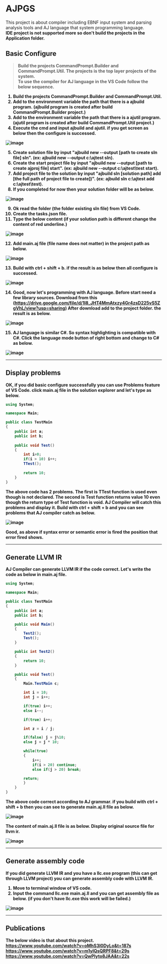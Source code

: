 AJPGS
====
This project is about compiler including EBNF input system and parsing analysis tools and AJ language that system programming language. <br/>
<b>IDE project is not supported more so don't build the projects in the Application folder.<b/> <br/>

Basic Configure
----
> Build the projects CommandPrompt.Builder and CommandPrompt.Util. The projects is the top layer projects of the system. <br/>
To use the compiler for AJ language in the VS Code follow the below sequence. <br/>

1. Build the projects CommandPrompt.Builder and CommandPrompt.Util.
2. Add to the environment variable the path that there is a ajbuild program. (ajbuild program is created after build CommandPrompt.Builder project.)
3. Add to the environment variable the path that there is a ajutil program. (ajutil program is created after build CommandPrompt.Util project.)
4. Execute the cmd and input ajbuild and ajutil. if you get screen as below then the configure is successed.

![image](https://user-images.githubusercontent.com/69152847/167346391-8e345c1f-5666-4e77-934e-67adecdccc1d.png)

5. Create solution file by input "ajbuild new --output [path to create sln file] sln". (ex: ajbuild new --output c:\ajtest sln). <br/>
6. Create the start project file by input "ajbuild new --output [path to create ajproj file] start". (ex: ajbuild new --output c:\ajtest\test start). <br/>
7. Add project file to the solution by input "ajbuild sln [solution path] add [the full path of project file to create])". (ex: ajbuild sln c:\ajtest add c:\ajtest\test). <br/>
8. If you completed for now then your solution folder will be as below.
  
![image](https://user-images.githubusercontent.com/69152847/167367389-b5eb6c3f-c35d-49d9-a86c-14378dc247e7.png)

9. Ok read the folder (the folder existing sln file) from VS Code.
10. Create the tasks.json file.
11. Type the below content (if your solution path is different change the content of red underline.)

![image](https://user-images.githubusercontent.com/69152847/167998745-13121dd5-a51a-4289-bc2d-cef44ea4007f.png)

12. Add main.aj file (file name does not matter) in the project path as below.

![image](https://user-images.githubusercontent.com/69152847/167367680-e72684d5-1904-49a3-894b-a84393eef56c.png)

13. Build with ctrl + shift + b. if the result is as below then all configure is successed.

![image](https://user-images.githubusercontent.com/69152847/167359849-f62a91e0-bdd3-40d4-9559-eb2bc3db2f35.png)

14. Good, now let's programming with AJ language. Before start need a few library sources. 
Download from this (https://drive.google.com/file/d/1l8_JHT4MmAtxzy4Gr4zsD225vS5ZgVhL/view?usp=sharing)
After download add to the project folder. the result is as below.

![image](https://user-images.githubusercontent.com/69152847/167375176-b86da848-3c18-4c85-9516-022db487b2db.png)

15. AJ language is similar C#. So syntax highlighting is compatible with C#. Click the language mode button of right bottom and change to C# as below.

![image](https://user-images.githubusercontent.com/69152847/167998433-4bcd8044-f1ac-47ab-82a9-55b4b08a8f3b.png)
* * *

Display problems
----
OK, if you did basic configure successfully you can use Problems feature of VS Code. click main.aj file in the solution explorer and let's type as below.

```C#
using System;

namespace Main;

public class TestMain
{
    public int a;
    public int b;
    
    public void Test()
    {
        int i=0;
        if(i > 10) i++;
        TTest();
        
        return 10;
    }
}
```

The above code has 2 problems. The first is TTest function is used even though is not declared. The second is Test function returns value 10 even though the return type of Test function is void. AJ Compiler will catch this problems and display it. Build with ctrl + shift + b and you can see problems that AJ compiler catch as below.

![image](https://user-images.githubusercontent.com/69152847/167423068-5b4e22d8-4f3b-4964-87de-702030f62be8.png)

Good, as above if syntax error or semantic error is fired the position that error fired shows.
* * *

Generate LLVM IR
----
AJ Compiler can generate LLVM IR if the code correct.
Let's write the code as below in main.aj file.

```C#
using System;

namespace Main;

public class TestMain
{
    public int a;
    public int b;

    public void Main()
    {
        Test2();
        Test();
    }

    public int Test2()
    {
        return 10;
    }

    public void Test()
    {
        Main.TestMain c;

        int i = 10;
        int j = i++;

        if(true) i++;
        else i--;

        if(true) i++;

        int z = i / j;

        if(false) j = j%10;
        else j = j * 10;

        while(true)
        {
            i++;
            if(i > 20) continue;
            else if(j > 20) break;

        return;
        }
    }
}
```

The above code correct according to AJ grammar. if you build with ctrl + shift + b then you can see to generate main.aj.ll file as below.

![image](https://user-images.githubusercontent.com/69152847/206813072-daabd784-a9e7-4e63-843c-26670869ec01.png)

The content of main.aj.ll file is as below. Display original source file for llvm ir.

![image](https://user-images.githubusercontent.com/69152847/206813710-73cea74b-8e8e-4554-83c0-6c1b0fbb8711.png)
* * *

Generate assembly code
---
If you did generate LLVM IR and you have a llc.exe program (this can get through LLVM project) you can generate assembly code with LLVM IR.

1. Move to terminal window of VS code.
2. Input the command llc.exe main.aj.ll and you can get assembly file as below. (if you don't have llc.exe this work will be failed.)

![image](https://user-images.githubusercontent.com/69152847/206820166-e4c33edc-6a14-4920-825c-016b6273d5f4.png)
* * *


Publications
----
The below video is that about this project. <br/>
https://www.youtube.com/watch?v=oMhS3l0DyLo&t=187s <br/>
https://www.youtube.com/watch?v=m1ylQsQRPF8&t=29s <br/>
https://www.youtube.com/watch?v=QwPlyto8JAA&t=22s <br/>
